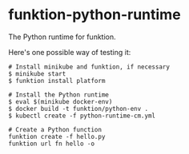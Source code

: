 # funktion-python-runtime

The Python runtime for funktion.

Here's one possible way of testing it:

    # Install minikube and funktion, if necessary
    $ minikube start
    $ funktion install platform
    
    # Install the Python runtime
    $ eval $(minikube docker-env)
    $ docker build -t funktion/python-env .
    $ kubectl create -f python-runtime-cm.yml
    
    # Create a Python function
    funktion create -f hello.py
    funktion url fn hello -o

